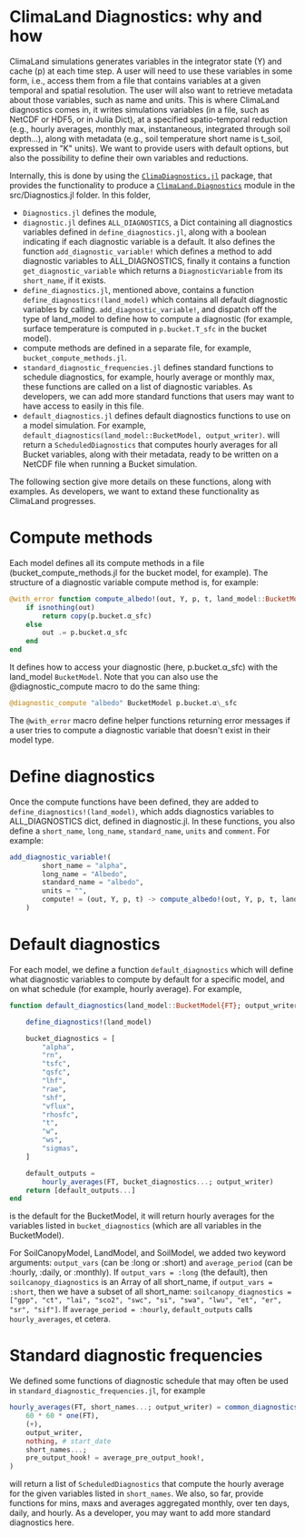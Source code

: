 # ClimaLand Diagnostics: why and how

ClimaLand simulations generates variables in the integrator state (Y) and cache (p) at each time step.
A user will need to use these variables in some form, i.e., access them from a file that contains variables at a given temporal and spatial resolution.
The user will also want to retrieve metadata about those variables, such as name and units.
This is where ClimaLand diagnostics comes in, it writes simulations variables (in a file, such as NetCDF or HDF5, or in Julia Dict), at a specified spatio-temporal reduction
(e.g., hourly averages, monthly max, instantaneous, integrated through soil depth...), along with metadata (e.g., soil temperature short name is t\_soil, expressed in "K" units).
We want to provide users with default options, but also the possibility to define their own variables and reductions.

Internally, this is done by using the [`ClimaDiagnostics.jl`](https://github.com/CliMA/ClimaDiagnostics.jl) package, that provides the functionality to produce a
[`ClimaLand.Diagnostics`](https://github.com/CliMA/ClimaLand.jl/tree/main/src/Diagnostics/Diagnostics.jl) module in the src/Diagnostics.jl folder. In this folder,
 - `Diagnostics.jl` defines the module,
 - `diagnostic.jl` defines `ALL_DIAGNOSTICS`, a Dict containing all diagnostics variables defined in `define_diagnostics.jl`,
along with a boolean indicating if each diagnostic variable is a default. It also defines the function
 `add_diagnostic_variable!` which defines a method to add diagnostic variables to ALL\_DIAGNOSTICS, finally it contains a function `get_diagnostic_variable` which returns a
 `DiagnosticVariable` from its `short_name`, if it exists.
 - `define_diagnostics.jl`, mentioned above, contains a function `define_diagnostics!(land_model)` which contains all default diagnostic variables by calling.
 `add_diagnostic_variable!`, and dispatch off the type of land\_model to define how to compute a diagnostic (for example, surface temperature is computed in `p.bucket.T_sfc` in the bucket model).
 - compute methods are defined in a separate file, for example, `bucket_compute_methods.jl`.
 - `standard_diagnostic_frequencies.jl` defines standard functions to schedule diagnostics, for example, hourly average or monthly max, these functions are called on a list of diagnostic variables. As developers, we can add more standard functions that users may want to have access to easily in this file.
 - `default_diagnostics.jl` defines default diagnostics functions to use on a model simulation. For example, `default_diagnostics(land_model::BucketModel, output_writer)`.
 will return a `ScheduledDiagnostics` that computes hourly averages for all Bucket variables, along with their metadata, ready to be written on a NetCDF file when running a Bucket simulation.

The following section give more details on these functions, along with examples. As developers, we want to extand these functionality as ClimaLand progresses.

# Compute methods

Each model defines all its compute methods in a file (bucket\_compute\_methods.jl for the bucket model, for example).
The structure of a diagnostic variable compute method is, for example:
```Julia
@with_error function compute_albedo!(out, Y, p, t, land_model::BucketModel)
    if isnothing(out)
        return copy(p.bucket.α_sfc)
    else
        out .= p.bucket.α_sfc
    end
end
```

It defines how to access your diagnostic (here, p.bucket.α\_sfc) with the land\_model `BucketModel`.
Note that you can also use the @diagnostic\_compute macro to do the same thing:

```Julia
@diagnostic_compute "albedo" BucketModel p.bucket.α\_sfc
```

The `@with_error` macro define helper functions returning error messages if a user tries to compute a diagnostic variable that doesn't exist in their model type.

# Define diagnostics

Once the compute functions have been defined, they are added to `define_diagnostics!(land_model)`, which adds diagnostics variables to ALL\_DIAGNOSTICS dict,
defined in diagnostic.jl. In these functions, you also define a `short_name`, `long_name`, `standard_name`, `units` and `comment`. For example:

```Julia
add_diagnostic_variable!(
        short_name = "alpha",
        long_name = "Albedo",
        standard_name = "albedo",
        units = "",
        compute! = (out, Y, p, t) -> compute_albedo!(out, Y, p, t, land_model),
    )
```

# Default diagnostics

For each model, we define a function `default_diagnostics` which will define what diagnostic variables to compute by default for a specific model, and
on what schedule (for example, hourly average). For example,

```Julia
function default_diagnostics(land_model::BucketModel{FT}; output_writer) where {FT}

    define_diagnostics!(land_model)

    bucket_diagnostics = [
        "alpha",
        "rn",
        "tsfc",
        "qsfc",
        "lhf",
        "rae",
        "shf",
        "vflux",
        "rhosfc",
        "t",
        "w",
        "ws",
        "sigmas",
    ]

    default_outputs =
        hourly_averages(FT, bucket_diagnostics...; output_writer)
    return [default_outputs...]
end
```

is the default for the BucketModel, it will return hourly averages for the variables listed in `bucket_diagnostics` (which are all variables in the BucketModel).

For SoilCanopyModel, LandModel, and SoilModel, we added two keyword arguments: `output_vars` (can be :long or :short) and `average_period` (can be :hourly, :daily, or :monthly).
If `output_vars = :long` (the default), then `soilcanopy_diagnostics` is an Array of all short\_name, if `output_vars = :short`, then we have a subset of all short\_name: `soilcanopy_diagnostics = ["gpp", "ct", "lai", "sco2", "swc", "si", "swa", "lwu", "et", "er", "sr", "sif"]`.
If `average_period = :hourly`, `default_outputs` calls `hourly_averages`, et cetera.

# Standard diagnostic frequencies

We defined some functions of diagnostic schedule that may often be used in `standard_diagnostic_frequencies.jl`, for example

```Julia
hourly_averages(FT, short_names...; output_writer) = common_diagnostics(
    60 * 60 * one(FT),
    (+),
    output_writer,
    nothing, # start_date
    short_names...;
    pre_output_hook! = average_pre_output_hook!,
)
```

will return a list of `ScheduledDiagnostics` that compute the hourly average for the given variables listed in `short_names`.
We also, so far, provide functions for mins, maxs and averages aggregated monthly, over ten days, daily, and hourly.
As a developer, you may want to add more standard diagnostics here.
